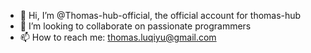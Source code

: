 - 👋 Hi, I’m @Thomas-hub-official, the official account for thomas-hub
- 💞️ I’m looking to collaborate on passionate programmers
- 📫 How to reach me: thomas.luqiyu@gmail.com

<!---
Thomas-hub-official/Thomas-hub-official is a ✨ special ✨ repository because its `README.md` (this file) appears on your GitHub profile.
You can click the Preview link to take a look at your changes.
--->

